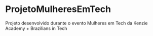 # ProjetoMulheresEmTech
 Projeto desenvolvido durante o evento Mulheres em Tech da Kenzie Academy + Brazilians in Tech
